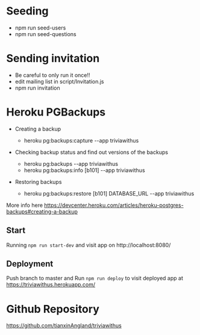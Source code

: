 # Seeding

- npm run seed-users
- npm run seed-questions

# Sending invitation

- Be careful to only run it once!!
- edit mailing list in script/Invitation.js
- npm run invitation

# Heroku PGBackups

- Creating a backup

  - heroku pg:backups:capture --app triviawithus

- Checking backup status and find out versions of the backups

  - heroku pg:backups --app triviawithus
  - heroku pg:backups:info [b101] --app triviawithus

- Restoring backups
  - heroku pg:backups:restore [b101] DATABASE_URL --app triviawithus

More info here https://devcenter.heroku.com/articles/heroku-postgres-backups#creating-a-backup

## Start

Running `npm run start-dev` and visit app on http://localhost:8080/

## Deployment

Push branch to master and Run `npm run deploy` to visit deployed app at https://triviawithus.herokuapp.com/

# Github Repository

https://github.com/tianxinAngland/triviawithus
